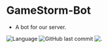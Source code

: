 # GameStorm-Bot

- A bot for our server. 


![Language](https://img.shields.io/badge/Language-Python-blue.svg) 
![GitHub last commit](https://img.shields.io/github/last-commit/MonsterReaper/GameStorm-Bot)
![.](https://img.shields.io/badge/Devs-GokuCoder%2C%20Shivesh-red)
